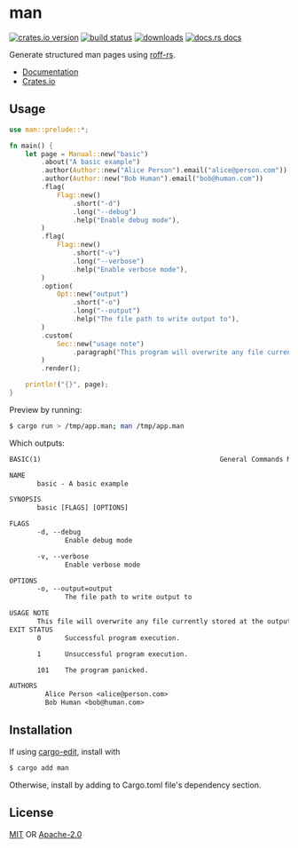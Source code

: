 # man
[![crates.io version][1]][2] [![build status][3]][4]
[![downloads][5]][6] [![docs.rs docs][7]][8]

Generate structured man pages using
[roff-rs](https://github.com/killercup/roff-rs).

- [Documentation][8]
- [Crates.io][2]

## Usage
```rust
use man::prelude::*;

fn main() {
    let page = Manual::new("basic")
        .about("A basic example")
        .author(Author::new("Alice Person").email("alice@person.com"))
        .author(Author::new("Bob Human").email("bob@human.com"))
        .flag(
            Flag::new()
                .short("-d")
                .long("--debug")
                .help("Enable debug mode"),
        )
        .flag(
            Flag::new()
                .short("-v")
                .long("--verbose")
                .help("Enable verbose mode"),
        )
        .option(
            Opt::new("output")
                .short("-o")
                .long("--output")
                .help("The file path to write output to"),
        )
        .custom(
            Sec::new("usage note")
                .paragraph("This program will overwrite any file currently stored at the output path")
        )
        .render();

    println!("{}", page);
}
```
Preview by running:
```sh
$ cargo run > /tmp/app.man; man /tmp/app.man
```
Which outputs:
```txt
BASIC(1)                                             General Commands Manual                                             BASIC(1)

NAME
       basic - A basic example

SYNOPSIS
       basic [FLAGS] [OPTIONS]

FLAGS
       -d, --debug
              Enable debug mode

       -v, --verbose
              Enable verbose mode

OPTIONS
       -o, --output=output
              The file path to write output to

USAGE NOTE
       This file will overwrite any file currently stored at the output path.
EXIT STATUS
       0      Successful program execution.

       1      Unsuccessful program execution.

       101    The program panicked.

AUTHORS
         Alice Person <alice@person.com>
         Bob Human <bob@human.com>
```

## Installation
If using [cargo-edit](https://github.com/killercup/cargo-edit), install with
```sh
$ cargo add man
```
Otherwise, install by adding to Cargo.toml file's dependency section.

## License
[MIT](./LICENSE-MIT) OR [Apache-2.0](./LICENSE-APACHE)

[1]: https://img.shields.io/crates/v/man.svg?style=flat-square
[2]: https://crates.io/crates/man
[3]: https://img.shields.io/travis/rust-clique/man.svg?style=flat-square
[4]: https://travis-ci.org/rust-clique/man
[5]: https://img.shields.io/crates/d/man.svg?style=flat-square
[6]: https://crates.io/crates/man
[7]: https://docs.rs/man/badge.svg
[8]: https://docs.rs/man
